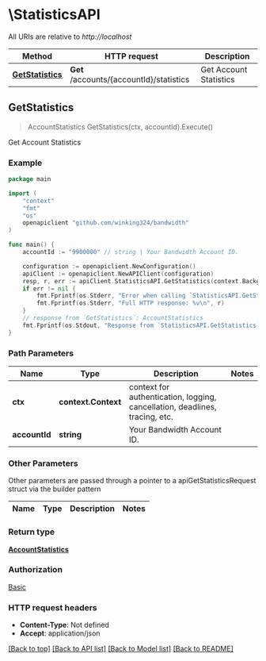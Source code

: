 # \StatisticsAPI

All URIs are relative to *http://localhost*

Method | HTTP request | Description
------------- | ------------- | -------------
[**GetStatistics**](StatisticsAPI.md#GetStatistics) | **Get** /accounts/{accountId}/statistics | Get Account Statistics



## GetStatistics

> AccountStatistics GetStatistics(ctx, accountId).Execute()

Get Account Statistics



### Example

```go
package main

import (
	"context"
	"fmt"
	"os"
	openapiclient "github.com/winking324/bandwidth"
)

func main() {
	accountId := "9900000" // string | Your Bandwidth Account ID.

	configuration := openapiclient.NewConfiguration()
	apiClient := openapiclient.NewAPIClient(configuration)
	resp, r, err := apiClient.StatisticsAPI.GetStatistics(context.Background(), accountId).Execute()
	if err != nil {
		fmt.Fprintf(os.Stderr, "Error when calling `StatisticsAPI.GetStatistics``: %v\n", err)
		fmt.Fprintf(os.Stderr, "Full HTTP response: %v\n", r)
	}
	// response from `GetStatistics`: AccountStatistics
	fmt.Fprintf(os.Stdout, "Response from `StatisticsAPI.GetStatistics`: %v\n", resp)
}
```

### Path Parameters


Name | Type | Description  | Notes
------------- | ------------- | ------------- | -------------
**ctx** | **context.Context** | context for authentication, logging, cancellation, deadlines, tracing, etc.
**accountId** | **string** | Your Bandwidth Account ID. | 

### Other Parameters

Other parameters are passed through a pointer to a apiGetStatisticsRequest struct via the builder pattern


Name | Type | Description  | Notes
------------- | ------------- | ------------- | -------------


### Return type

[**AccountStatistics**](AccountStatistics.md)

### Authorization

[Basic](../README.md#Basic)

### HTTP request headers

- **Content-Type**: Not defined
- **Accept**: application/json

[[Back to top]](#) [[Back to API list]](../README.md#documentation-for-api-endpoints)
[[Back to Model list]](../README.md#documentation-for-models)
[[Back to README]](../README.md)

